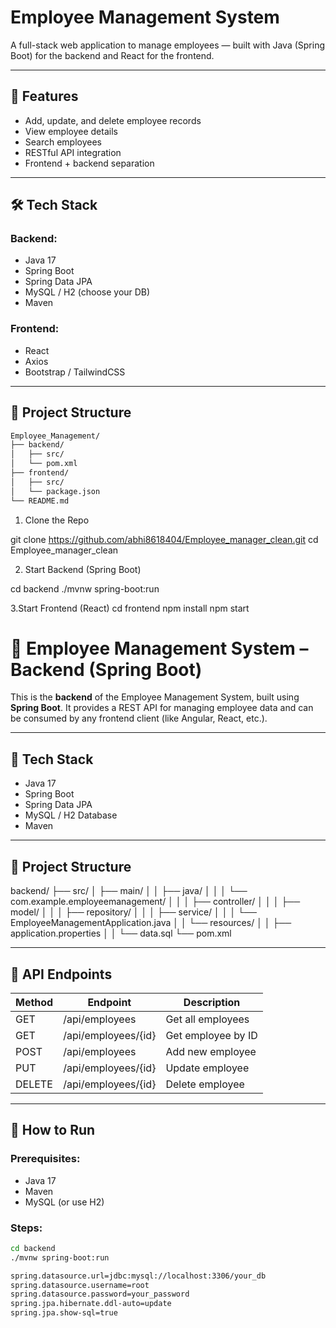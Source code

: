 # Employee Management System

A full-stack web application to manage employees — built with Java (Spring Boot) for the backend and React for the frontend.

---

## 🚀 Features

- Add, update, and delete employee records
- View employee details
- Search employees
- RESTful API integration
- Frontend + backend separation

---

## 🛠 Tech Stack

### Backend:
- Java 17
- Spring Boot
- Spring Data JPA
- MySQL / H2 (choose your DB)
- Maven

### Frontend:
- React
- Axios
- Bootstrap / TailwindCSS

---

## 📂 Project Structure

```bash
Employee_Management/
├── backend/
│   ├── src/
│   └── pom.xml
├── frontend/
│   ├── src/
│   └── package.json
└── README.md

```
1. Clone the Repo


git clone https://github.com/abhi8618404/Employee_manager_clean.git
cd Employee_manager_clean

2. Start Backend (Spring Boot)

cd backend
./mvnw spring-boot:run

3.Start Frontend (React)
cd frontend
npm install
npm start


# 🧰 Employee Management System – Backend (Spring Boot)

This is the **backend** of the Employee Management System, built using **Spring Boot**. It provides a REST API for managing employee data and can be consumed by any frontend client (like Angular, React, etc.).

---

## 🔧 Tech Stack

- Java 17  
- Spring Boot  
- Spring Data JPA  
- MySQL / H2 Database  
- Maven  

---

## 📂 Project Structure

backend/
├── src/
│ ├── main/
│ │ ├── java/
│ │ │ └── com.example.employeemanagement/
│ │ │ ├── controller/
│ │ │ ├── model/
│ │ │ ├── repository/
│ │ │ ├── service/
│ │ │ └── EmployeeManagementApplication.java
│ │ └── resources/
│ │ ├── application.properties
│ │ └── data.sql
└── pom.xml


---

## 🧪 API Endpoints

| Method | Endpoint         | Description              |
|--------|------------------|--------------------------|
| GET    | /api/employees   | Get all employees        |
| GET    | /api/employees/{id} | Get employee by ID  |
| POST   | /api/employees   | Add new employee         |
| PUT    | /api/employees/{id} | Update employee     |
| DELETE | /api/employees/{id} | Delete employee     |

---

## 🚀 How to Run

### Prerequisites:
- Java 17
- Maven
- MySQL (or use H2)

### Steps:

```bash
cd backend
./mvnw spring-boot:run

spring.datasource.url=jdbc:mysql://localhost:3306/your_db
spring.datasource.username=root
spring.datasource.password=your_password
spring.jpa.hibernate.ddl-auto=update
spring.jpa.show-sql=true


